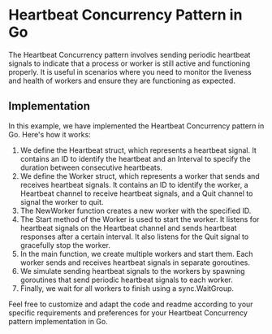 # Heartbeat Concurrency Pattern in Go
The Heartbeat Concurrency pattern involves sending periodic heartbeat signals to indicate that a process or worker is still active and functioning properly. It is useful in scenarios where you need to monitor the liveness and health of workers and ensure they are functioning as expected.

## Implementation
In this example, we have implemented the Heartbeat Concurrency pattern in Go. Here's how it works:

1. We define the Heartbeat struct, which represents a heartbeat signal. It contains an ID to identify the heartbeat and an Interval to specify the duration between consecutive heartbeats.
2. We define the Worker struct, which represents a worker that sends and receives heartbeat signals. It contains an ID to identify the worker, a Heartbeat channel to receive heartbeat signals, and a Quit channel to signal the worker to quit.
3. The NewWorker function creates a new worker with the specified ID.
4. The Start method of the Worker is used to start the worker. It listens for heartbeat signals on the Heartbeat channel and sends heartbeat responses after a certain interval. It also listens for the Quit signal to gracefully stop the worker.
5. In the main function, we create multiple workers and start them. Each worker sends and receives heartbeat signals in separate goroutines.
6. We simulate sending heartbeat signals to the workers by spawning goroutines that send periodic heartbeat signals to each worker.
7. Finally, we wait for all workers to finish using a sync.WaitGroup.

Feel free to customize and adapt the code and readme according to your specific requirements and preferences for your Heartbeat Concurrency pattern implementation in Go.